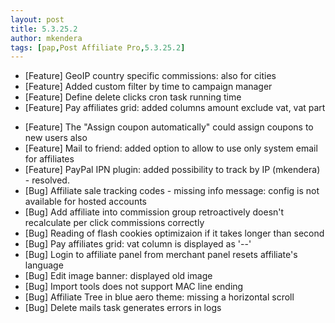 ```yaml
---
layout: post
title: 5.3.25.2
author: mkendera
tags: [pap,Post Affiliate Pro,5.3.25.2]
---
```


- [Feature] GeoIP country specific commissions: also for cities
- [Feature] Added custom filter by time to campaign manager
- [Feature] Define delete clicks cron task running time
- [Feature] Pay affiliates grid: added columns amount exclude vat, vat part

<!--more-->

- [Feature] The "Assign coupon automatically" could assign coupons to new users also
- [Feature] Mail to friend: added option to allow to use only system email for affiliates
- [Feature] PayPal IPN plugin: added possibility to track by IP (mkendera) - resolved.
- [Bug] Affiliate sale tracking codes - missing info message: config is not available for hosted accounts
- [Bug] Add affiliate into commission group retroactively doesn't recalculate per click commissions correctly
- [Bug] Reading of flash cookies optimizaion if it takes longer than second
- [Bug] Pay affiliates grid: vat column is displayed as '--'
- [Bug] Login to affiliate panel from merchant panel resets affiliate's language
- [Bug] Edit image banner: displayed old image
- [Bug] Import tools does not support MAC line ending
- [Bug] Affiliate Tree in blue aero theme: missing a horizontal scroll
- [Bug] Delete mails task generates errors in logs
